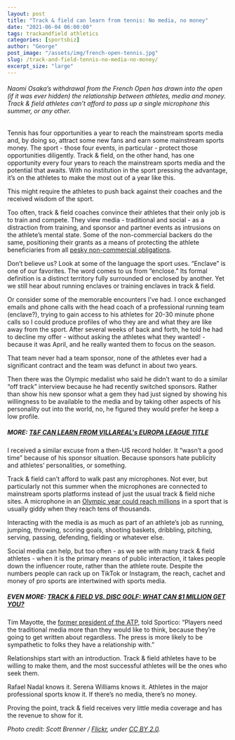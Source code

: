 ```yaml
---
layout: post
title: "Track & field can learn from tennis: No media, no money"
date: "2021-06-04 06:00:00"
tags: trackandfield athletics
categories: [sportsbiz]
author: "George"
post_image: "/assets/img/french-open-tennis.jpg"
slug: /track-and-field-tennis-no-media-no-money/
excerpt_size: "large"
---
```


<h6>Naomi Osaka’s withdrawal from the French Open has drawn into the open (if it was ever hidden) the relationship between athletes, media and money. Track & field athletes can’t afford to pass up a single microphone this summer, or any other.</h6>

Tennis has four opportunities a year to reach the mainstream sports media and, by doing so, attract some new fans and earn some mainstream sports money. The sport - those four events, in particular - protect those opportunities diligently. Track & field, on the other hand, has one opportunity every four years to reach the mainstream sports media and the potential that awaits. With no institution in the sport pressing the advantage, it’s on the athletes to make the most out of a year like this.

This might require the athletes to push back against their coaches and the received wisdom of the sport.

Too often, track & field coaches convince their athletes that their only job is to train and compete. They view media - traditional and social - as a distraction from training, and sponsor and partner events as intrusions on the athlete’s mental state. Some of the non-commercial backers do the same, positioning their grants as a means of protecting the athlete beneficiaries from all [pesky non-commercial obligations](https://nalathletics.com/blog/2021/05/20/track-and-field-value-not-thank-you).

Don’t believe us? Look at some of the language the sport uses. “Enclave” is one of our favorites. The word comes to us from “enclose.” Its formal definition is a distinct territory fully surrounded or enclosed by another. Yet we still hear about running enclaves or training enclaves in track & field.

Or consider some of the memorable encounters I’ve had. I once exchanged emails and phone calls with the head coach of a professional running team (enclave?), trying to gain access to his athletes for 20-30 minute phone calls so I could produce profiles of who they are and what they are like away from the sport. After several weeks of back and forth, he told he had to decline my offer - without asking the athletes what they wanted! - because it was April, and he really wanted them to focus on the season.

That team never had a team sponsor, none of the athletes ever had a significant contract and the team was defunct in about two years.

Then there was the Olympic medalist who said he didn’t want to do a similar “off track” interview because he had recently switched sponsors. Rather than show his new sponsor what a gem they had just signed by showing his willingness to be available to the media and by taking other aspects of his personality out into the world, no, he figured they would prefer he keep a low profile.

##### MORE: [T&F CAN LEARN FROM VILLAREAL's EUROPA LEAGUE TITLE](https://nalathletics.com/blog/2021/05/27/track-and-field-lessons-learned-villareal-europa-league)

I received a similar excuse from a then-US record holder. It “wasn’t a good time” because of his sponsor situation. Because sponsors hate publicity and athletes’ personalities, or something.

Track & field can’t afford to walk past any microphones. Not ever, but particularly not this summer when the microphones are connected to mainstream sports platforms instead of just the usual track & field niche sites. A microphone in an [Olympic year could reach millions](http://www.thesportsexaminer.com/lane-one-british-sprinter-gemili-wants-to-protest-at-the-tokyo-games-since-no-one-cares-about-him-any-other-time/) in a sport that is usually giddy when they reach tens of thousands.

Interacting with the media is as much as part of an athlete’s job as running, jumping, throwing, scoring goals, shooting baskets, dribbling, pitching, serving, passing, defending, fielding or whatever else.

Social media can help, but too often - as we see with many track & field athletes - when it is the primary means of public interaction, it takes people down the influencer route, rather than the athlete route. Despite the numbers people can rack up on TikTok or Instagram, the reach, cachet and money of pro sports are intertwined with sports media.

##### EVEN MORE: [TRACK & FIELD VS. DISC GOLF: WHAT CAN $1 MILLION GET YOU?](https://nalathletics.com/blog/2021/03/03/track-field-vs-disc-golf)

Tim Mayotte, the [former president of the ATP](https://www.sportico.com/leagues/tennis/2021/osaka-athlete-media-system-1234631072/), told Sportico: “Players need the traditional media more than they would like to think, because they’re going to get written about regardless. The press is more likely to be sympathetic to folks they have a relationship with.”

Relationships start with an introduction. Track & field athletes have to be willing to make them, and the most successful athletes will be the ones who seek them.

Rafael Nadal knows it. Serena Williams knows it. Athletes in the major professional sports know it. If there’s no media, there’s no money.

Proving the point, track & field receives very little media coverage and has the revenue to show for it.

<em>Photo credit: Scott Brenner / [Flickr](https://flic.kr/p/4RYzQZ), under [CC BY 2.0](https://creativecommons.org/licenses/by/2.0/).</em>
